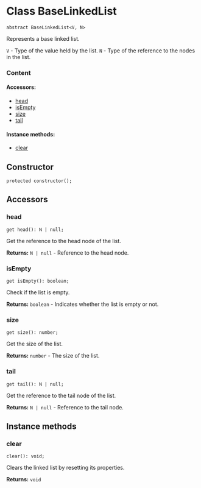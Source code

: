 # Class BaseLinkedList
```
abstract BaseLinkedList<V, N> 
```
Represents a base linked list.

`V` - Type of the value held by the list.
`N` - Type of the reference to the nodes in the list.

### Content
#### Accessors:
- [head](#head)
- [isEmpty](#isempty)
- [size](#size)
- [tail](#tail)
#### Instance methods:
- [clear](#clear)

## Constructor
```
protected constructor(); 
```
## Accessors
### head
```
get head(): N | null; 
```
Get the reference to the head node of the list.

**Returns:** `N | null` - Reference to the head node.
### isEmpty
```
get isEmpty(): boolean; 
```
Check if the list is empty.

**Returns:** `boolean` - Indicates whether the list is empty or not.
### size
```
get size(): number; 
```
Get the size of the list.

**Returns:** `number` - The size of the list.
### tail
```
get tail(): N | null; 
```
Get the reference to the tail node of the list.

**Returns:** `N | null` - Reference to the tail node.
## Instance methods
### clear
```
clear(): void; 
```
Clears the linked list by resetting its properties.

**Returns:** `void`